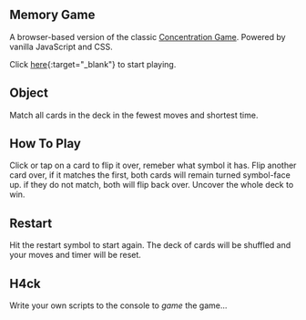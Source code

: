 ## Memory Game

A browser-based version of the classic [Concentration Game](https://en.wikipedia.org/wiki/Concentration_(game)). Powered by vanilla JavaScript and CSS.

Click [here](https://stasiulek.github.io/memory-game/){:target="_blank"} to start playing.

## Object

Match all cards in the deck in the fewest moves and shortest time.

## How To Play

Click or tap on a card to flip it over, remeber what symbol it has. Flip another card over, if it matches the first, both cards will remain turned symbol-face up. if they do not match, both will flip back over. Uncover the whole deck to win.

## Restart

Hit the restart symbol to start again. The deck of cards will be shuffled and your moves and timer will be reset.

## H4ck

Write your own scripts to the console to <em>game</em> the game...



